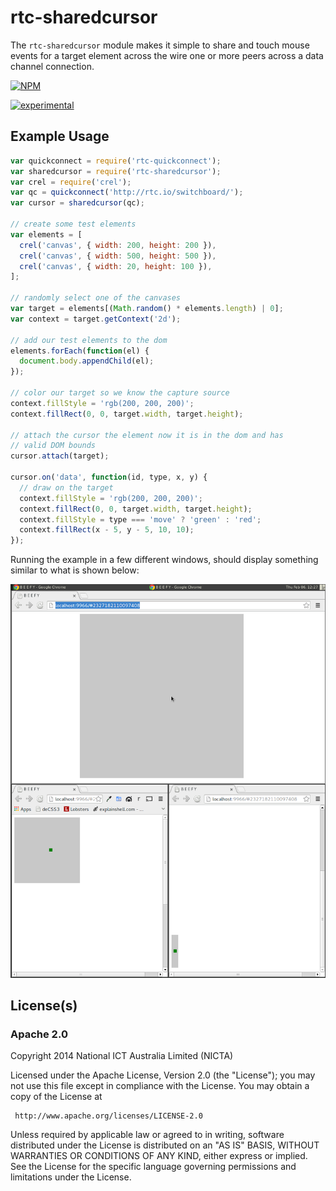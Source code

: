 # rtc-sharedcursor

The `rtc-sharedcursor` module makes it simple to share and touch
mouse events for a target element across the wire one or more
peers across a data channel connection.


[![NPM](https://nodei.co/npm/rtc-sharedcursor.png)](https://nodei.co/npm/rtc-sharedcursor/)

[![experimental](http://hughsk.github.io/stability-badges/dist/experimental.svg)](http://github.com/hughsk/stability-badges)

## Example Usage

```js
var quickconnect = require('rtc-quickconnect');
var sharedcursor = require('rtc-sharedcursor');
var crel = require('crel');
var qc = quickconnect('http://rtc.io/switchboard/');
var cursor = sharedcursor(qc);

// create some test elements
var elements = [
  crel('canvas', { width: 200, height: 200 }),
  crel('canvas', { width: 500, height: 500 }),
  crel('canvas', { width: 20, height: 100 }),
];

// randomly select one of the canvases
var target = elements[(Math.random() * elements.length) | 0];
var context = target.getContext('2d');

// add our test elements to the dom
elements.forEach(function(el) {
  document.body.appendChild(el);
});

// color our target so we know the capture source
context.fillStyle = 'rgb(200, 200, 200)';
context.fillRect(0, 0, target.width, target.height);

// attach the cursor the element now it is in the dom and has
// valid DOM bounds
cursor.attach(target);

cursor.on('data', function(id, type, x, y) {
  // draw on the target
  context.fillStyle = 'rgb(200, 200, 200)';
  context.fillRect(0, 0, target.width, target.height);
  context.fillStyle = type === 'move' ? 'green' : 'red';
  context.fillRect(x - 5, y - 5, 10, 10);
});
```

Running the example in a few different windows, should display 
something similar to what is shown below:

![Screenshot](screenshot.png)

## License(s)

### Apache 2.0

Copyright 2014 National ICT Australia Limited (NICTA)

   Licensed under the Apache License, Version 2.0 (the "License");
   you may not use this file except in compliance with the License.
   You may obtain a copy of the License at

     http://www.apache.org/licenses/LICENSE-2.0

   Unless required by applicable law or agreed to in writing, software
   distributed under the License is distributed on an "AS IS" BASIS,
   WITHOUT WARRANTIES OR CONDITIONS OF ANY KIND, either express or implied.
   See the License for the specific language governing permissions and
   limitations under the License.
